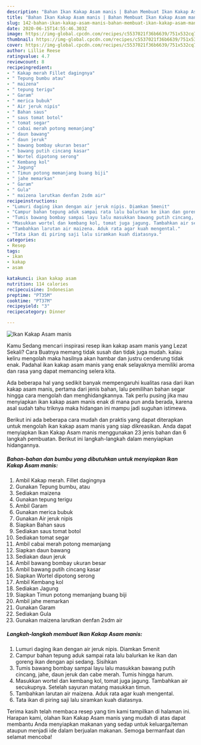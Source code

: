 ```yaml
---
description: "Bahan Ikan Kakap Asam manis | Bahan Membuat Ikan Kakap Asam manis Yang Sempurna"
title: "Bahan Ikan Kakap Asam manis | Bahan Membuat Ikan Kakap Asam manis Yang Sempurna"
slug: 142-bahan-ikan-kakap-asam-manis-bahan-membuat-ikan-kakap-asam-manis-yang-sempurna
date: 2020-06-15T14:55:46.303Z
image: https://img-global.cpcdn.com/recipes/c5537021f36b6639/751x532cq70/ikan-kakap-asam-manis-foto-resep-utama.jpg
thumbnail: https://img-global.cpcdn.com/recipes/c5537021f36b6639/751x532cq70/ikan-kakap-asam-manis-foto-resep-utama.jpg
cover: https://img-global.cpcdn.com/recipes/c5537021f36b6639/751x532cq70/ikan-kakap-asam-manis-foto-resep-utama.jpg
author: Lillie Reese
ratingvalue: 4.7
reviewcount: 8
recipeingredient:
- " Kakap merah Fillet dagingnya"
- " Tepung bumbu atau"
- " maizena"
- " tepung terigu"
- " Garam"
- " merica bubuk"
- " Air jeruk nipis"
- " Bahan saus"
- " saus tomat botol"
- " tomat segar"
- " cabai merah potong memanjang"
- " daun bawang"
- " daun jeruk"
- " bawang bombay ukuran besar"
- " bawang putih cincang kasar"
- " Wortel dipotong serong"
- " Kembang kol"
- " Jagung"
- " Timun potong memanjang buang biji"
- " jahe memarkan"
- " Garam"
- " Gula"
- " maizena larutkan denfan 2sdm air"
recipeinstructions:
- "Lumuri daging ikan dengan air jeruk nipis. Diamkan 5menit"
- "Campur bahan tepung aduk sampai rata lalu balurkan ke ikan dan goreng ikan dengan api sedang. Sisihkan"
- "Tumis bawang bombay sampai layu lalu masukkan bawang putih cincang, jahe, daun jeruk dan cabe merah. Tumis hingga harum."
- "Masukkan wortel dan kembang kol, tomat juga jagung. Tambahkan air secukupnya. Setelah sayuran matang masukkan timun."
- "Tambahkan larutan air maizena. Aduk rata agar kuah mengental."
- "Tata ikan di piring saji lalu siramkan kuah diatasnya."
categories:
- Resep
tags:
- ikan
- kakap
- asam

katakunci: ikan kakap asam 
nutrition: 114 calories
recipecuisine: Indonesian
preptime: "PT35M"
cooktime: "PT37M"
recipeyield: "3"
recipecategory: Dinner

---
```



![Ikan Kakap Asam manis](https://img-global.cpcdn.com/recipes/c5537021f36b6639/751x532cq70/ikan-kakap-asam-manis-foto-resep-utama.jpg)

Kamu Sedang mencari inspirasi resep ikan kakap asam manis yang Lezat Sekali? Cara Buatnya memang tidak susah dan tidak juga mudah. kalau keliru mengolah maka hasilnya akan hambar dan justru cenderung tidak enak. Padahal ikan kakap asam manis yang enak selayaknya memiliki aroma dan rasa yang dapat memancing selera kita.



Ada beberapa hal yang sedikit banyak mempengaruhi kualitas rasa dari ikan kakap asam manis, pertama dari jenis bahan, lalu pemilihan bahan segar hingga cara mengolah dan menghidangkannya. Tak perlu pusing jika mau menyiapkan ikan kakap asam manis enak di mana pun anda berada, karena asal sudah tahu triknya maka hidangan ini mampu jadi suguhan istimewa.


Berikut ini ada beberapa cara mudah dan praktis yang dapat diterapkan untuk mengolah ikan kakap asam manis yang siap dikreasikan. Anda dapat menyiapkan Ikan Kakap Asam manis menggunakan 23 jenis bahan dan 6 langkah pembuatan. Berikut ini langkah-langkah dalam menyiapkan hidangannya.

<!--inarticleads1-->

##### Bahan-bahan dan bumbu yang dibutuhkan untuk menyiapkan Ikan Kakap Asam manis:

1. Ambil  Kakap merah. Fillet dagingnya
1. Gunakan  Tepung bumbu, atau
1. Sediakan  maizena
1. Gunakan  tepung terigu
1. Ambil  Garam
1. Gunakan  merica bubuk
1. Gunakan  Air jeruk nipis
1. Siapkan  Bahan saus
1. Sediakan  saus tomat botol
1. Sediakan  tomat segar
1. Ambil  cabai merah potong memanjang
1. Siapkan  daun bawang
1. Sediakan  daun jeruk
1. Ambil  bawang bombay ukuran besar
1. Ambil  bawang putih cincang kasar
1. Siapkan  Wortel dipotong serong
1. Ambil  Kembang kol
1. Sediakan  Jagung
1. Siapkan  Timun potong memanjang buang biji
1. Ambil  jahe memarkan
1. Gunakan  Garam
1. Sediakan  Gula
1. Gunakan  maizena larutkan denfan 2sdm air




<!--inarticleads2-->

##### Langkah-langkah membuat Ikan Kakap Asam manis:

1. Lumuri daging ikan dengan air jeruk nipis. Diamkan 5menit
1. Campur bahan tepung aduk sampai rata lalu balurkan ke ikan dan goreng ikan dengan api sedang. Sisihkan
1. Tumis bawang bombay sampai layu lalu masukkan bawang putih cincang, jahe, daun jeruk dan cabe merah. Tumis hingga harum.
1. Masukkan wortel dan kembang kol, tomat juga jagung. Tambahkan air secukupnya. Setelah sayuran matang masukkan timun.
1. Tambahkan larutan air maizena. Aduk rata agar kuah mengental.
1. Tata ikan di piring saji lalu siramkan kuah diatasnya.




Terima kasih telah membaca resep yang tim kami tampilkan di halaman ini. Harapan kami, olahan Ikan Kakap Asam manis yang mudah di atas dapat membantu Anda menyiapkan makanan yang sedap untuk keluarga/teman ataupun menjadi ide dalam berjualan makanan. Semoga bermanfaat dan selamat mencoba!
